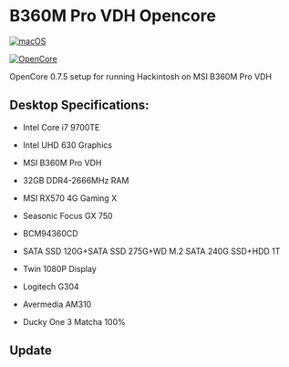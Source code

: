 # B360M Pro VDH Opencore

[![macOS](https://img.shields.io/badge/macOS-11.4-orange)](https://www.apple.com/macos/big-sur/)

[![OpenCore](https://img.shields.io/badge/OpenCore-0.7.5-9cf)](https://dortania.github.io/OpenCore-Install-Guide/)

OpenCore 0.7.5 setup for running Hackintosh on MSI B360M Pro VDH

## Desktop Specifications:
- Intel Core i7 9700TE
- Intel UHD 630 Graphics

- MSI B360M Pro VDH
- 32GB DDR4-2666MHz RAM
- MSI RX570 4G Gaming X
- Seasonic Focus GX 750
- BCM94360CD
- SATA SSD 120G+SATA SSD 275G+WD M.2 SATA 240G SSD+HDD 1T

- Twin 1080P  Display
- Logitech G304
- Avermedia AM310
- Ducky One 3 Matcha 100%


## Update
